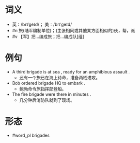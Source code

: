 # 词义
- 英：/brɪˈɡeɪd/； 美：/brɪˈɡeɪd/
- #n 旅(陆军编制单位)；(主张相同或其他某方面相似的)伙，帮，派
- #v 【军】把…编成旅；把…编成队[组]
# 例句
- A third brigade is at sea , ready for an amphibious assault .
	- 还有一个旅已在海上待命，准备两栖进攻。
- Bob ordered brigade HQ to embark .
	- 鲍勃命令旅指挥部登船。
- The fire brigade were there in minutes .
	- 几分钟后消防队就到了现场。
# 形态
- #word_pl brigades
